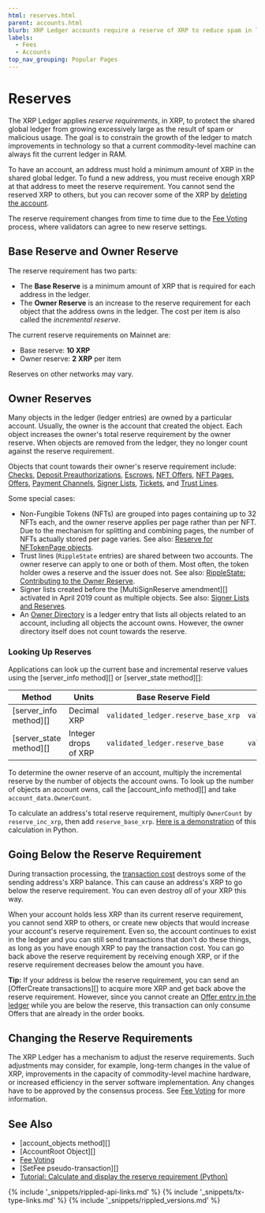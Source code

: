 ```yaml
---
html: reserves.html
parent: accounts.html
blurb: XRP Ledger accounts require a reserve of XRP to reduce spam in ledger data.
labels:
  - Fees
  - Accounts
top_nav_grouping: Popular Pages
---
```

# Reserves

The XRP Ledger applies _reserve requirements_, in XRP, to protect the shared global ledger from growing excessively large as the result of spam or malicious usage. The goal is to constrain the growth of the ledger to match improvements in technology so that a current commodity-level machine can always fit the current ledger in RAM.

To have an account, an address must hold a minimum amount of XRP in the shared global ledger. To fund a new address, you must receive enough XRP at that address to meet the reserve requirement. You cannot send the reserved XRP to others, but you can recover some of the XRP by [deleting the account](deleting-accounts.html).

The reserve requirement changes from time to time due to the [Fee Voting](fee-voting.html) process, where validators can agree to new reserve settings.

## Base Reserve and Owner Reserve

The reserve requirement has two parts:

* The **Base Reserve** is a minimum amount of XRP that is required for each address in the ledger.
* The **Owner Reserve** is an increase to the reserve requirement for each object that the address owns in the ledger. The cost per item is also called the _incremental reserve_.

The current reserve requirements on Mainnet are:

- Base reserve: **10 XRP**
- Owner reserve: **2 XRP** per item

Reserves on other networks may vary.

## Owner Reserves

Many objects in the ledger (ledger entries) are owned by a particular account. Usually, the owner is the account that created the object. Each object increases the owner's total reserve requirement by the owner reserve. When objects are removed from the ledger, they no longer count against the reserve requirement.

Objects that count towards their owner's reserve requirement include: [Checks](checks.html), [Deposit Preauthorizations](depositauth.html#preauthorization), [Escrows](escrow.html), [NFT Offers](non-fungible-token-transfers.html), [NFT Pages](non-fungible-tokens.html), [Offers](offer.html), [Payment Channels](payment-channels.html), [Signer Lists](multi-signing.html), [Tickets](tickets.html), and [Trust Lines](trust-lines-and-issuing.html).

Some special cases:

- Non-Fungible Tokens (NFTs) are grouped into pages containing up to 32 NFTs each, and the owner reserve applies per page rather than per NFT. Due to the mechanism for splitting and combining pages, the number of NFTs actually stored per page varies. See also: [Reserve for NFTokenPage objects](nftokenpage.html#nftokenpage-reserve).
- Trust lines (`RippleState` entries) are shared between two accounts. The owner reserve can apply to one or both of them. Most often, the token holder owes a reserve and the issuer does not. See also: [RippleState: Contributing to the Owner Reserve](ripplestate.html#contributing-to-the-owner-reserve).
- Signer lists created before the [MultiSignReserve amendment][] activated in April 2019 count as multiple objects. See also: [Signer Lists and Reserves](signerlist.html#signer-lists-and-reserves).
- An [Owner Directory](directorynode.html) is a ledger entry that lists all objects related to an account, including all objects the account owns. However, the owner directory itself does not count towards the reserve.

### Looking Up Reserves

Applications can look up the current base and incremental reserve values using the [server_info method][] or [server_state method][]:

| Method                  | Units                | Base Reserve Field                  | Incremental Reserve Field          |
|-------------------------|----------------------|-------------------------------------|------------------------------------|
| [server_info method][]  | Decimal XRP          | `validated_ledger.reserve_base_xrp` | `validated_ledger.reserve_inc_xrp` |
| [server_state method][] | Integer drops of XRP | `validated_ledger.reserve_base`     | `validated_ledger.reserve_inc`     |

To determine the owner reserve of an account, multiply the incremental reserve by the number of objects the account owns. To look up the number of objects an account owns, call the [account_info method][] and take `account_data.OwnerCount`.

To calculate an address's total reserve requirement, multiply `OwnerCount` by `reserve_inc_xrp`, then add `reserve_base_xrp`. [Here is a demonstration](build-a-desktop-wallet-in-python.html#codeblock-17) of this calculation in Python.


## Going Below the Reserve Requirement

During transaction processing, the [transaction cost](transaction-cost.html) destroys some of the sending address's XRP balance. This can cause an address's XRP to go below the reserve requirement. You can even destroy _all_ of your XRP this way.

When your account holds less XRP than its current reserve requirement, you cannot send XRP to others, or create new objects that would increase your account's reserve requirement. Even so, the account continues to exist in the ledger and you can still send transactions that don't do these things, as long as you have enough XRP to pay the transaction cost. You can go back above the reserve requirement by receiving enough XRP, or if the reserve requirement decreases below the amount you have.

**Tip:** If your address is below the reserve requirement, you can send an [OfferCreate transactions][] to acquire more XRP and get back above the reserve requirement. However, since you cannot create an [Offer entry in the ledger](offer.html) while you are below the reserve, this transaction can only consume Offers that are already in the order books.


## Changing the Reserve Requirements

The XRP Ledger has a mechanism to adjust the reserve requirements. Such adjustments may consider, for example, long-term changes in the value of XRP, improvements in the capacity of commodity-level machine hardware, or increased efficiency in the server software implementation. Any changes have to be approved by the consensus process. See [Fee Voting](fee-voting.html) for more information.

## See Also

- [account_objects method][]
- [AccountRoot Object][]
- [Fee Voting](fee-voting.html)
- [SetFee pseudo-transaction][]
- [Tutorial: Calculate and display the reserve requirement (Python)](build-a-desktop-wallet-in-python.html#3-display-an-account)

<!--{# common link defs #}-->
{% include '_snippets/rippled-api-links.md' %}
{% include '_snippets/tx-type-links.md' %}
{% include '_snippets/rippled_versions.md' %}
